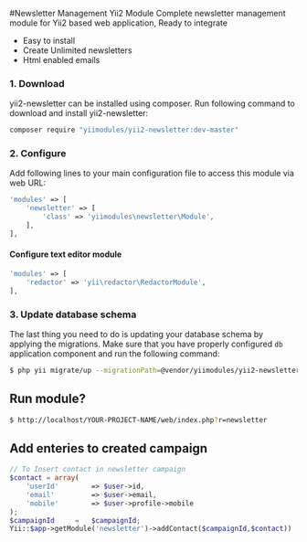 #Newsletter Management Yii2 Module
Complete newsletter management module for Yii2 based web application, Ready to integrate

* Easy to install
* Create Unlimited newsletters
* Html enabled emails

### 1. Download

yii2-newsletter can be installed using composer. Run following command to download and
install yii2-newsletter:

```bash
composer require "yiimodules/yii2-newsletter:dev-master"
```

### 2. Configure

Add following lines to your main configuration file to access this module via web URL:

```php
'modules' => [
	'newsletter' => [
		'class' => 'yiimodules\newsletter\Module',
	],
],
```

#### Configure text editor module

```php
'modules' => [
	'redactor' => 'yii\redactor\RedactorModule',
],
```


### 3. Update database schema

The last thing you need to do is updating your database schema by applying the
migrations. Make sure that you have properly configured `db` application component
and run the following command:

```bash
$ php yii migrate/up --migrationPath=@vendor/yiimodules/yii2-newsletter/migrations
```

## Run module?

```bash
$ http://localhost/YOUR-PROJECT-NAME/web/index.php?r=newsletter
```

## Add enteries to created campaign

```php
// To Insert contact in newsletter campaign
$contact = array(
	'userId'		=> $user->id,
	'email'			=> $user->email,
	'mobile'		=> $user->profile->mobile
);
$campaignId 	= 	$campaignId;
Yii::$app->getModule('newsletter')->addContact($campaignId,$contact))
```
